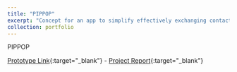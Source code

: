 ```yaml
---
title: "PIPPOP"
excerpt: "Concept for an app to simplify effectively exchanging contact information. (Fall 2015)<br/><img src='/images/500x300.png'>"
collection: portfolio
---
```


PIPPOP

[Prototype Link](http://share.framerjs.com/9un2gzcsj9z7){:target="_blank"} - [Project Report](/files/PIPPOP_F15_finalreport.pdf){:target="_blank"}
